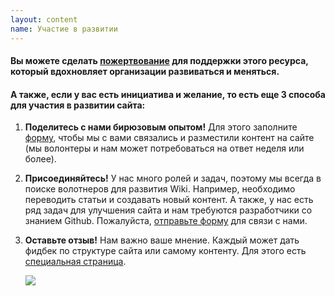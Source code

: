 ```yaml
---
layout: content
name: Участие в развитии
---
```

#### Вы можете сделать [пожертвование](https://opencollective.com/tealwiki) для поддержки этого ресурса, который вдохновляет организации развиваться и меняться.

#### А также, если у вас есть инициатива и желание, то есть еще 3 способа для участия в развитии сайта:

1. **Поделитесь с нами бирюзовым опытом!**  Для этого заполните [форму](https://surveyheart.com/form/5fb632d8c99c116adc299908), чтобы мы с вами связались и разместили контент на сайте (мы волонтеры и нам может потребоваться на ответ неделя или более).
2. **Присоединяйтесь!** У нас много ролей и задач, поэтому мы всегда в поиске волотнеров для развития Wiki. Например, необходимо переводить статьи и создавать новый контент. А также, у нас есть ряд задач для улучшения сайта и нам требуются разработчики со знанием Github. Пожалуйста, [отправьте форму](https://surveyheart.com/form/5f12c56c042b2b3696da7a2e) для связи с нами.
3. **Оставьте отзыв!** Нам важно ваше мнение. Каждый может дать фидбек по структуре сайта или самому контенту. Для этого есть [специальная  страница](https://surveyheart.com/form/5fb7b793ef396770afbeb29e).

   ![](/media/contribute.jpg)